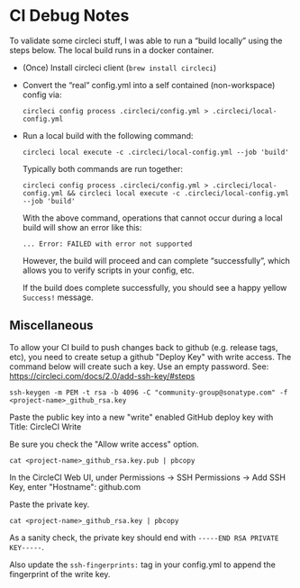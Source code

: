 <!--

    Copyright (c) 2019-present Sonatype, Inc.

    Licensed under the Apache License, Version 2.0 (the "License");
    you may not use this file except in compliance with the License.
    You may obtain a copy of the License at

        http://www.apache.org/licenses/LICENSE-2.0

    Unless required by applicable law or agreed to in writing, software
    distributed under the License is distributed on an "AS IS" BASIS,
    WITHOUT WARRANTIES OR CONDITIONS OF ANY KIND, either express or implied.
    See the License for the specific language governing permissions and
    limitations under the License.

-->
CI Debug Notes
================
To validate some circleci stuff, I was able to run a “build locally” using the steps below.
The local build runs in a docker container.

  * (Once) Install circleci client (`brew install circleci`)

  * Convert the “real” config.yml into a self contained (non-workspace) config via:

        circleci config process .circleci/config.yml > .circleci/local-config.yml

  * Run a local build with the following command:
          
        circleci local execute -c .circleci/local-config.yml --job 'build'

    Typically both commands are run together:
    
        circleci config process .circleci/config.yml > .circleci/local-config.yml && circleci local execute -c .circleci/local-config.yml --job 'build'
    
    With the above command, operations that cannot occur during a local build will show an error like this:
     
      ```
      ... Error: FAILED with error not supported
      ```
    
      However, the build will proceed and can complete “successfully”, which allows you to verify scripts in your config, etc.
      
      If the build does complete successfully, you should see a happy yellow `Success!` message.

Miscellaneous
-------------

To allow your CI build to push changes back to github (e.g. release tags, etc), you need to create setup
 a github "Deploy Key" with write access. The command below will create such a key. Use an empty password.
 See: https://circleci.com/docs/2.0/add-ssh-key/#steps

    ssh-keygen -m PEM -t rsa -b 4096 -C "community-group@sonatype.com" -f <project-name>_github_rsa.key
    
Paste the public key into a new "write" enabled GitHub deploy key with Title: CircleCI Write <project name>

Be sure you check the "Allow write access" option.

    cat <project-name>_github_rsa.key.pub | pbcopy
    
In the CircleCI Web UI, under Permissions -> SSH Permissions -> Add SSH Key, enter "Hostname": github.com

Paste the private key.

    cat <project-name>_github_rsa.key | pbcopy        

As a sanity check, the private key should end with `-----END RSA PRIVATE KEY-----`.

Also update the `ssh-fingerprints:` tag in your config.yml to append the fingerprint of the write key.
